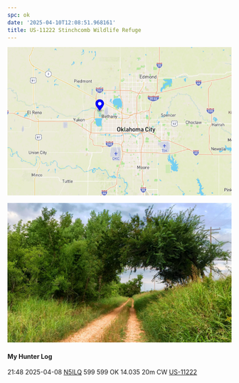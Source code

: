```yaml
---
spc: ok
date: '2025-04-10T12:08:51.968161'
title: US-11222 Stinchcomb Wildlife Refuge
---
```


![pasted_image.png](/static/pasted_image_0133.png)

![pasted_image001.png](/static/pasted_image001_0114.png)

#### My Hunter Log
21:48    2025-04-08    [N5ILQ](https://qrz.com/db/N5ILQ)    599    599    OK    14.035    20m    CW    [US-11222](https://pota.app/#/park/US-11222)